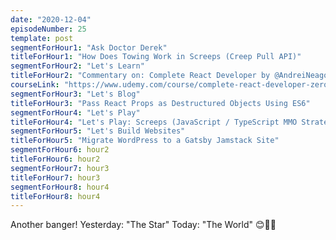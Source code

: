 ```yaml
---
date: "2020-12-04"
episodeNumber: 25
template: post
segmentForHour1: "Ask Doctor Derek"
titleForHour1: "How Does Towing Work in Screeps (Creep Pull API)"
segmentForHour2: "Let's Learn"
titleForHour2: "Commentary on: Complete React Developer by @AndreiNeagoie"
courseLink: "https://www.udemy.com/course/complete-react-developer-zero-to-mastery/"
segmentForHour3: "Let's Blog"
titleForHour3: "Pass React Props as Destructured Objects Using ES6"
segmentForHour4: "Let's Play"
titleForHour4: "Let's Play: Screeps (JavaScript / TypeScript MMO Strategy)"
segmentForHour5: "Let's Build Websites"
titleForHour5: "Migrate WordPress to a Gatsby Jamstack Site"
segmentForHour6: hour2
titleForHour6: hour2
segmentForHour7: hour3
titleForHour7: hour3
segmentForHour8: hour4
titleForHour8: hour4
---
```


Another banger! Yesterday: "The Star" Today: "The World" 😊👏🙌
